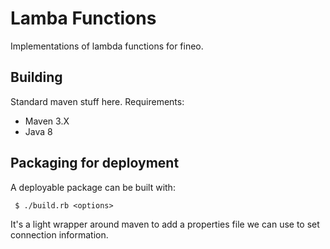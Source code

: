 # Lamba Functions

Implementations of lambda functions for fineo.

## Building

Standard maven stuff here. Requirements:
 * Maven 3.X
 * Java 8

## Packaging for deployment

A deployable package can be built with:

```
 $ ./build.rb <options>
```

It's a light wrapper around maven to add a properties file we can use to set connection information.
